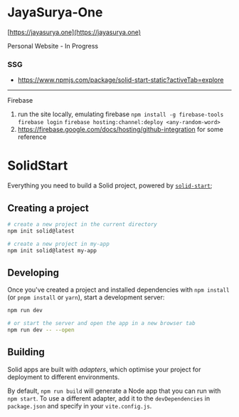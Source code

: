 # JayaSurya-One 

[https://jayasurya.one](https://jayasurya.one)

Personal Website - In Progress
### SSG
- https://www.npmjs.com/package/solid-start-static?activeTab=explore


---
Firebase
1. run the site locally, emulating firebase
	`npm install -g firebase-tools`
	`firebase login`
	`firebase hosting:channel:deploy <any-random-word>`
2. https://firebase.google.com/docs/hosting/github-integration for some reference


















# SolidStart

Everything you need to build a Solid project, powered by [`solid-start`](https://start.solidjs.com);

## Creating a project

```bash
# create a new project in the current directory
npm init solid@latest

# create a new project in my-app
npm init solid@latest my-app
```

## Developing

Once you've created a project and installed dependencies with `npm install` (or `pnpm install` or `yarn`), start a development server:

```bash
npm run dev

# or start the server and open the app in a new browser tab
npm run dev -- --open
```

## Building

Solid apps are built with _adapters_, which optimise your project for deployment to different environments.

By default, `npm run build` will generate a Node app that you can run with `npm start`. To use a different adapter, add it to the `devDependencies` in `package.json` and specify in your `vite.config.js`.
